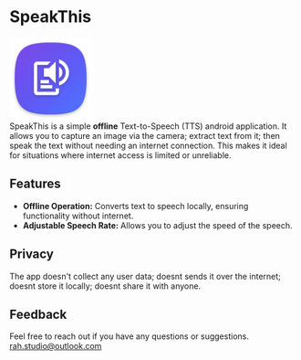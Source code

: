# SpeakThis
![](ic_launcher.png)
\
SpeakThis is a simple **offline** Text-to-Speech (TTS) android application. It allows you to capture an image via the camera; extract text from it; then speak the text without needing an internet connection. This makes it ideal for situations where internet access is limited or unreliable.


## Features
*   **Offline Operation:** Converts text to speech locally, ensuring functionality without internet.
*   **Adjustable Speech Rate:** Allows you to adjust the speed of the speech.   

## Privacy 
The app doesn't collect any user data; doesnt sends it over the internet; doesnt store it locally; doesnt share it with anyone. 

## Feedback
Feel free to reach out if you have any questions or suggestions.\
rah.studio@outlook.com
